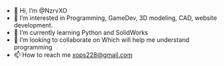 - 👋 Hi, I’m @NzrvXO
- 👀 I’m interested in Programming, GameDev, 3D modeling, CAD, website development.
- 🌱 I’m currently learning Python and SolidWorks
- 💞️ I’m looking to collaborate on Which will help me understand programming
- 📫 How to reach me xops228@gmail.com

<!---
NzrvXO/NzrvXO is a ✨ special ✨ repository because its `README.md` (this file) appears on your GitHub pre.
You can click the Preview link to take a look at your changes.
--->   

